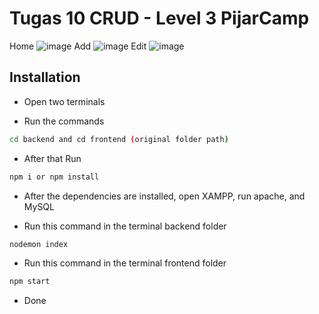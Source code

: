# Tugas 10 CRUD - Level 3 PijarCamp

Home
![image](https://github.com/ekoyanu99/tugas10-pijar/assets/36530602/dbb01db2-c1bb-4800-8354-13e5c98f6bad)
Add
![image](https://github.com/ekoyanu99/tugas10-pijar/assets/36530602/778bb4f6-3a13-4b90-9d4f-09bb2900aa1d)
Edit
![image](https://github.com/ekoyanu99/tugas10-pijar/assets/36530602/45561a41-236b-4f2e-83ab-ccddc42474b0)


## Installation

* Open two terminals

* Run the commands

```bash
cd backend and cd frontend (original folder path)
```
* After that Run
```bash
npm i or npm install
```
* After the dependencies are installed, open XAMPP, run apache, and MySQL

* Run this command in the terminal backend folder
```bash
nodemon index
```
* Run this command in the terminal frontend folder
```bash
npm start
```
* Done
